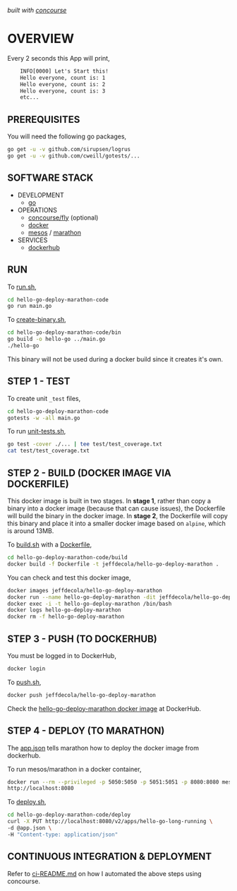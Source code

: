   _built with
  [concourse](https://github.com/JeffDeCola/hello-go-deploy-marathon/blob/master/ci-README.md)_

# OVERVIEW

Every 2 seconds this App will print,

```txt
    INFO[0000] Let's Start this!
    Hello everyone, count is: 1
    Hello everyone, count is: 2
    Hello everyone, count is: 3
    etc...
```

## PREREQUISITES

You will need the following go packages,

```bash
go get -u -v github.com/sirupsen/logrus
go get -u -v github.com/cweill/gotests/...
```

## SOFTWARE STACK

* DEVELOPMENT
  * [go](https://github.com/JeffDeCola/my-cheat-sheets/tree/master/software/development/languages/go-cheat-sheet)
* OPERATIONS
  * [concourse/fly](https://github.com/JeffDeCola/my-cheat-sheets/tree/master/software/operations/continuous-integration-continuous-deployment/concourse-cheat-sheet)
    (optional)
  * [docker](https://github.com/JeffDeCola/my-cheat-sheets/tree/master/software/operations/orchestration/builds-deployment-containers/docker-cheat-sheet)
  * [mesos](https://github.com/JeffDeCola/my-cheat-sheets/tree/master/software/operations/orchestration/cluster-managers-resource-management-scheduling/mesos-cheat-sheet)
    /
    [marathon](https://github.com/JeffDeCola/my-cheat-sheets/tree/master/software/operations/orchestration/cluster-managers-resource-management-scheduling/marathon-cheat-sheet)
* SERVICES
  * [dockerhub](https://hub.docker.com/)

## RUN

To
[run.sh](https://github.com/JeffDeCola/hello-go-deploy-marathon/blob/master/hello-go-deploy-marathon-code/run.sh),

```bash
cd hello-go-deploy-marathon-code
go run main.go
```

To
[create-binary.sh](https://github.com/JeffDeCola/hello-go-deploy-marathon/blob/master/hello-go-deploy-marathon-code/bin/create-binary.sh),

```bash
cd hello-go-deploy-marathon-code/bin
go build -o hello-go ../main.go
./hello-go
```

This binary will not be used during a docker build
since it creates it's own.

## STEP 1 - TEST

To create unit `_test` files,

```bash
cd hello-go-deploy-marathon-code
gotests -w -all main.go
```

To run
[unit-tests.sh](https://github.com/JeffDeCola/hello-go-deploy-marathon/tree/master/hello-go-deploy-marathon-code/test/unit-tests.sh),

```bash
go test -cover ./... | tee test/test_coverage.txt
cat test/test_coverage.txt
```

## STEP 2 - BUILD (DOCKER IMAGE VIA DOCKERFILE)

This docker image is built in two stages.
In **stage 1**, rather than copy a binary into a docker image (because
that can cause issues), the Dockerfile will build the binary in the
docker image.
In **stage 2**, the Dockerfile will copy this binary
and place it into a smaller docker image based
on `alpine`, which is around 13MB.

To
[build.sh](https://github.com/JeffDeCola/hello-go-deploy-marathon/blob/master/hello-go-deploy-marathon-code/build/build.sh)
with a
[Dockerfile](https://github.com/JeffDeCola/hello-go-deploy-marathon/blob/master/hello-go-deploy-marathon-code/build/Dockerfile),

```bash
cd hello-go-deploy-marathon-code/build
docker build -f Dockerfile -t jeffdecola/hello-go-deploy-marathon .
```

You can check and test this docker image,

```bash
docker images jeffdecola/hello-go-deploy-marathon
docker run --name hello-go-deploy-marathon -dit jeffdecola/hello-go-deploy-marathon
docker exec -i -t hello-go-deploy-marathon /bin/bash
docker logs hello-go-deploy-marathon
docker rm -f hello-go-deploy-marathon
```

## STEP 3 - PUSH (TO DOCKERHUB)

You must be logged in to DockerHub,

```bash
docker login
```

To
[push.sh](https://github.com/JeffDeCola/hello-go-deploy-marathon/blob/master/hello-go-deploy-marathon-code/push/push.sh),

```bash
docker push jeffdecola/hello-go-deploy-marathon
```

Check the
[hello-go-deploy-marathon docker image](https://hub.docker.com/r/jeffdecola/hello-go-deploy-marathon)
at DockerHub.

## STEP 4 - DEPLOY (TO MARATHON)

The
[app.json](https://github.com/JeffDeCola/hello-go-deploy-marathon/blob/master/hello-go-deploy-marathon-code/deploy/app.json)
tells marathon how to deploy the docker image from dockerhub.

To run mesos/marathon in a docker container,

```bash
docker run --rm --privileged -p 5050:5050 -p 5051:5051 -p 8080:8080 mesos/mesos-mini
http://localhost:8080
```

To
[deploy.sh](https://github.com/JeffDeCola/hello-go-deploy-marathon/blob/master/hello-go-deploy-marathon-code/deploy/deploy.sh),

```bash
cd hello-go-deploy-marathon-code/deploy
curl -X PUT http://localhost:8080/v2/apps/hello-go-long-running \
-d @app.json \
-H "Content-type: application/json"
```



## CONTINUOUS INTEGRATION & DEPLOYMENT

Refer to
[ci-README.md](https://github.com/JeffDeCola/hello-go-deploy-marathon/blob/master/ci-README.md)
on how I automated the above steps using concourse.
